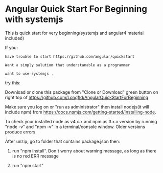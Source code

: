 # Angular Quick Start For Beginning with systemjs
This is quick start for very beginning(systemjs and angular4 material included)

If you:

    have trouble to start https://github.com/angular/quickstart 
  
    Want a simply salution that understanable as a programmer
  
    want to use systemjs , 
  
try this:

Download or clone this package from "Clone or Download" green button on right top of https://github.com/Longfld/AngularQuickStartForBeginning 

Make sure you log on or "run as administrator"  then install nodejs(it will include npm) from https://docs.npmjs.com/getting-started/installing-node.

To check your installed node as v4.x.x and npm as 3.x.x  version by running "node -v" and "npm -v" in a terminal/console window. Older versions produce errors.

After unzip, go to folder that contains package.json then: 

1. run "npm install". Don't worry about warning message, as long as there is no red ERR message

2. run "npm start"




